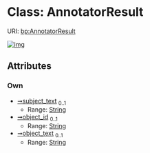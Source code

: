 
# Class: AnnotatorResult




URI: [bp:AnnotatorResult](http://w3id.org/ontogpt/metabolic-process-templateAnnotatorResult)


[![img](https://yuml.me/diagram/nofunky;dir:TB/class/[AnnotatorResult&#124;subject_text:string%20%3F;object_id:string%20%3F;object_text:string%20%3F])](https://yuml.me/diagram/nofunky;dir:TB/class/[AnnotatorResult&#124;subject_text:string%20%3F;object_id:string%20%3F;object_text:string%20%3F])

## Attributes


### Own

 * [➞subject_text](annotatorResult__subject_text.md)  <sub>0..1</sub>
     * Range: [String](types/String.md)
 * [➞object_id](annotatorResult__object_id.md)  <sub>0..1</sub>
     * Range: [String](types/String.md)
 * [➞object_text](annotatorResult__object_text.md)  <sub>0..1</sub>
     * Range: [String](types/String.md)
